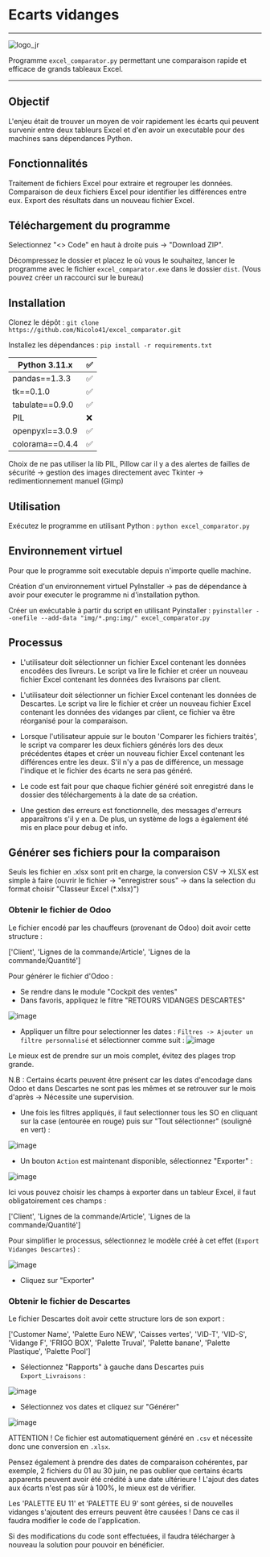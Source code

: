 # Ecarts vidanges
***
![logo_jr](https://github.com/Nicolo41/excel_comparator/assets/72193849/4d269ab8-575b-4c21-9807-e826af440e03)


Programme `excel_comparator.py` permettant une comparaison rapide et efficace de grands tableaux Excel.
***
## Objectif
L'enjeu était de trouver un moyen de voir rapidement les écarts qui peuvent survenir entre deux tableurs Excel et d'en avoir un executable pour des machines sans dépendances Python.

## Fonctionnalités
Traitement de fichiers Excel pour extraire et regrouper les données.
Comparaison de deux fichiers Excel pour identifier les différences entre eux.
Export des résultats dans un nouveau fichier Excel.
## Téléchargement du programme
Selectionnez "<> Code" en haut à droite puis -> "Download ZIP".

Décompressez le dossier et placez le où vous le souhaitez, lancer le programme avec le fichier `excel_comparator.exe` dans le dossier `dist`.
(Vous pouvez créer un raccourci sur le bureau)

## Installation
Clonez le dépôt : `git clone https://github.com/Nicolo41/excel_comparator.git`

Installez les dépendances : `pip install -r requirements.txt`

| Python 3.11.x   | :white_check_mark: |
| ----------------| ------------------ |
| pandas==1.3.3   | :white_check_mark: |
| tk==0.1.0       | :white_check_mark: |
| tabulate==0.9.0 | :white_check_mark: |
| PIL             | :x:                |
| openpyxl==3.0.9 | :white_check_mark: |
| colorama==0.4.4 | :white_check_mark: |

Choix de ne pas utiliser la lib PIL, Pillow car il y a des alertes de failles de sécurité -> gestion des images directement avec Tkinter -> redimentionnement manuel (Gimp)

## Utilisation
Exécutez le programme en utilisant Python : `python excel_comparator.py`


## Environnement virtuel
Pour que le programme soit executable depuis n'importe quelle machine.

Création d'un environnement virtuel PyInstaller -> pas de dépendance à avoir pour executer le programme ni d'installation python.

Créer un exécutable à partir du script en utilisant Pyinstaller : `pyinstaller --onefile --add-data "img/*.png:img/" excel_comparator.py`
## Processus
- L'utilisateur doit sélectionner un fichier Excel contenant les données encodées des livreurs. Le script va lire le fichier et créer un nouveau fichier Excel contenant les données des livraisons par client.

- L'utilisateur doit sélectionner un fichier Excel contenant les données de Descartes. Le script va lire le fichier et créer un nouveau fichier Excel contenant les données des vidanges par client, ce fichier va être réorganisé pour la comparaison.

- Lorsque l'utilisateur appuie sur le bouton 'Comparer les fichiers traités', le script va comparer les deux fichiers générés lors des deux précédentes étapes et créer un nouveau fichier Excel contenant les différences entre les deux. S'il n'y a pas de différence, un message l'indique et le fichier des écarts ne sera pas généré.

- Le code est fait pour que chaque fichier généré soit enregistré dans le dossier des téléchargements à la date de sa création.

- Une gestion des erreurs est fonctionnelle, des messages d'erreurs apparaîtrons s'il y en a. De plus, un système de logs a également été mis en place pour debug et info.
## Générer ses fichiers pour la comparaison
Seuls les fichier en .xlsx sont prit en charge, la conversion CSV -> XLSX est simple à faire (ouvrir le fichier -> "enregistrer sous" -> dans la selection du format choisir "Classeur Excel (*.xlsx)")

### Obtenir le fichier de Odoo
Le fichier encodé par les chauffeurs (provenant de Odoo) doit avoir cette structure : 

['Client', 'Lignes de la commande/Article', 'Lignes de la commande/Quantité']

Pour générer le fichier d'Odoo :
* Se rendre dans le module "Cockpit des ventes"
* Dans favoris, appliquez le filtre "RETOURS VIDANGES DESCARTES"

![image](https://github.com/Nicolo41/excel_comparator/assets/72193849/c921d06a-7971-4ede-94a8-bb955a7d21b3)

* Appliquer un filtre pour selectionner les dates : ```Filtres -> Ajouter un filtre personnalisé``` et sélectionner comme suit :
![image](https://github.com/Nicolo41/excel_comparator/assets/72193849/16d843e4-439d-472b-91d6-cd3d26701d6b)

Le mieux est de prendre sur un mois complet, évitez des plages trop grande. 

N.B : Certains écarts peuvent être présent car les dates d'encodage dans Odoo et dans Descartes ne sont pas les mêmes et se retrouver sur le mois d'après -> Nécessite une supervision.

* Une fois les filtres appliqués, il faut selectionner tous les SO en cliquant sur la case (entourée en rouge) puis sur "Tout sélectionner" (souligné en vert) :

![image](https://github.com/Nicolo41/excel_comparator/assets/72193849/a769c38c-3f77-47f5-b359-bad086e152cd)

* Un bouton ```Action``` est maintenant disponible, sélectionnez "Exporter" :

![image](https://github.com/Nicolo41/excel_comparator/assets/72193849/0c7924ed-b467-422a-b716-e90950fc92e6)

Ici vous pouvez choisir les champs à exporter dans un tableur Excel, il faut obligatoirement ces champs :

['Client', 'Lignes de la commande/Article', 'Lignes de la commande/Quantité']

Pour simplifier le processus, sélectionnez le modèle créé à cet effet (```Export Vidanges Descartes```) : 

![image](https://github.com/Nicolo41/excel_comparator/assets/72193849/2b22a2b8-5672-4123-b3ab-b4fad8dd7538)

* Cliquez sur "Exporter"

### Obtenir le fichier de Descartes
Le fichier Descartes doit avoir cette structure lors de son export : 

['Customer Name', 'Palette Euro NEW', 'Caisses vertes', 'VID-T', 'VID-S', 'Vidange F', 'FRIGO BOX', 'Palette Truval', 'Palette banane', 'Palette Plastique', 'Palette Pool']

* Sélectionnez "Rapports" à gauche dans Descartes puis ```Export_Livraisons``` :

![image](https://github.com/Nicolo41/excel_comparator/assets/72193849/75488bfe-ce9e-469c-b64f-478f2e4e416d)

* Sélectionnez vos dates et cliquez sur "Générer"

![image](https://github.com/Nicolo41/excel_comparator/assets/72193849/f47367fa-02e4-4738-b948-e4d01540acdd)

ATTENTION ! Ce fichier est automatiquement généré en ```.csv``` et nécessite donc une conversion en ```.xlsx```.

Pensez également à prendre des dates de comparaison cohérentes, par exemple, 2 fichiers du 01 au 30 juin, ne pas oublier que certains écarts apparents peuvent avoir été crédité à une date ultérieure ! L'ajout des dates aux écarts n'est pas sûr à 100%, le mieux est de vérifier.

Les 'PALETTE EU 11' et 'PALETTE EU 9' sont gérées, si de nouvelles vidanges s'ajoutent des erreurs peuvent être causées ! Dans ce cas il faudra modifier le code de l'application.

Si des modifications du code sont effectuées, il faudra télécharger à nouveau la solution pour pouvoir en bénéficier.
